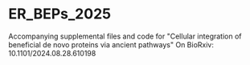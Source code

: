 # ER_BEPs_2025
Accompanying supplemental files and code for "Cellular integration of beneficial de novo proteins via ancient pathways"
On BioRxiv: 10.1101/2024.08.28.610198

